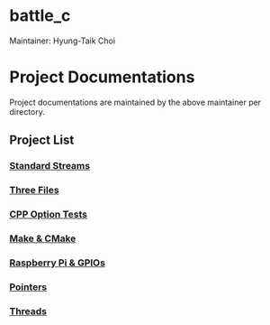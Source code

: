 # battle_c
Maintainer: Hyung-Taik Choi

# Project Documentations
Project documentations are maintained by the above maintainer per directory.  

## Project List
### [Standard Streams](https://git.ajou.ac.kr/htcrefactor/battle_c/-/tree/master/standard-streams)

### [Three Files](https://git.ajou.ac.kr/htcrefactor/battle_c/-/tree/master/three_files)

### [CPP Option Tests](https://git.ajou.ac.kr/htcrefactor/battle_c/-/tree/master/optionTest)

### [Make & CMake](https://git.ajou.ac.kr/htcrefactor/battle_c/-/tree/master/MakeCMake)

### [Raspberry Pi & GPIOs](https://git.ajou.ac.kr/htcrefactor/battle_c/-/tree/master/GPIO)

### [Pointers](https://git.ajou.ac.kr/htcrefactor/battle_c/-/tree/master/pointers)

### [Threads](https://git.ajou.ac.kr/htcrefactor/battle_c/-/tree/master/threads)